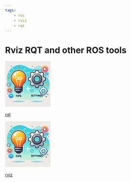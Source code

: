 ```yaml
---
tags:
    - ros
    - rviz
    - rqt
---
```


# Rviz RQT and other ROS tools

<div class="grid-container">
    <div class="grid-item">
        <a href="rqt">
        <img src="images/tips_and_settings.png" width="150" height="150">
        <p>rqt</p>
        </a>
    </div>
    <div class="grid-item">
    <a href="rviz">
        <img src="images/tips_and_settings.png" width="150" height="150">
        <p>rviz</p>
        </a>
    </div>
    
    
</div>